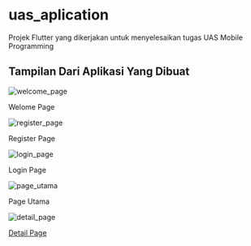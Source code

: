 # uas_aplication

Projek Flutter yang dikerjakan untuk menyelesaikan tugas UAS Mobile Programming

## Tampilan Dari Aplikasi Yang Dibuat

![welcome_page](https://user-images.githubusercontent.com/33770553/177053015-fa1a38dc-2cd9-4309-86e7-22319f580abd.png)

Welome Page

![register_page](https://user-images.githubusercontent.com/33770553/177053019-0f9af1a1-1235-4140-a4ef-f6089220ae7b.png)

Register Page

![login_page](https://user-images.githubusercontent.com/33770553/177053024-e47b1e36-0e10-4ea6-ac0f-057cd181ef63.png)

Login Page

![page_utama](https://user-images.githubusercontent.com/33770553/177053026-a071a390-1fbd-4194-aa47-3bad55876c17.png)

Page Utama

![detail_page](https://user-images.githubusercontent.com/33770553/177053029-c31b24aa-0657-47b5-a29e-e546f8a0f075.png)

[Detail Page](https://github.com/justnaf/uas_repo_mobile/blob/main/lib/detail_page.dart)

